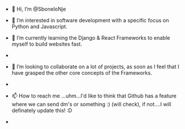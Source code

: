 - 👋 Hi, I’m @SboneloNje
- 👀 I’m interested in software development with a specific focus on Python and Javascript.

- 🌱 I’m currently learning the Django & React Frameworks to enable myself to build websites fast.
- 
- 💞️ I’m looking to collaborate on a lot of projects, as soon as I feel that I have grasped the other core concepts of the Frameworks.
- 
- 📫 How to reach me ...uhm...I'd like to think that Github has a feature where we can send dm's or something :) (will check), if not....I will definately update this! :D
-

<!---
This is a ✨ special ✨ repository because its `README.md` (this file) appears on your GitHub profile.
You can click the Preview link to take a look at your changes.
--->

